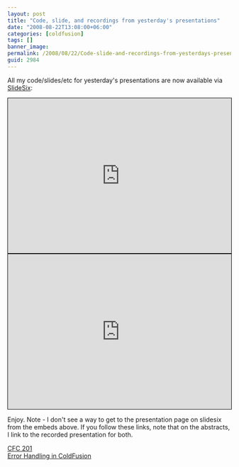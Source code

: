 ```yaml
---
layout: post
title: "Code, slide, and recordings from yesterday's presentations"
date: "2008-08-22T13:08:00+06:00"
categories: [coldfusion]
tags: []
banner_image: 
permalink: /2008/08/22/Code-slide-and-recordings-from-yesterdays-presentations
guid: 2984
---
```


All my code/slides/etc for yesterday's presentations are now available via <a href="http://www.slidesix.com">SlideSix</a>:

<iframe src="http://slidesix.com/play/Error-Handling-in-ColdFusion" style="border: 1px solid black; width:100%; height: 350px;"></iframe>

<iframe src="http://slidesix.com/play/CFC-201" style="border: 1px solid black; width:100%; height: 350px;"></iframe>

Enjoy. Note - I don't see a way to get to the presentation page on slidesix from the embeds above. If you follow these links, note that on the abstracts, I link to the recorded presentation for both.

<a href="http://slidesix.com/view/CFC-201">CFC 201</a><br/>
<a href="http://slidesix.com/view/Error-Handling-in-ColdFusion">Error Handling in ColdFusion</a>
